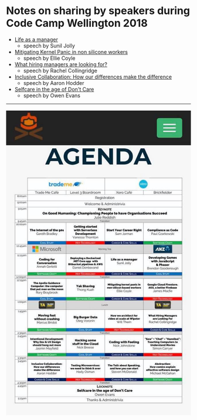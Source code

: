 # Notes on sharing by speakers during Code Camp Wellington 2018
* [Life as a manager](./life_as_manager.md)
  * speech by Sunil Jolly
* [Mitigating Kernel Panic in non silicone workers](./mitigating_kernel_panic.md)
  * speech by Ellie Coyle
* [What hiring managers are looking for?](what_hiring_managers_looking.md)
  * speech by Rachel Collingridge
* [Inclusive Collaboration: How our differences make the difference](inclusive_collaboration.md)
  * speech by Aaron Hodder
* [Selfcare in the age of Don't Care](how_to_selfcare.md)
  * speech by Owen Evans

-----

![Images of Agenda](./images/codecamp_wellington_2018.jpg)